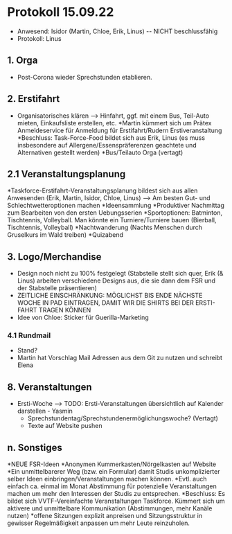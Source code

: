 ---
---

# Protokoll 15.09.22

- Anwesend: Isidor (Martin, Chloe, Erik, Linus) -- NICHT beschlussfähig
- Protokoll: Linus

## 1. Orga

- Post-Corona wieder Sprechstunden etablieren.

## 2. Erstifahrt

- Organisatorisches klären
  --> Hinfahrt, ggf. mit einem Bus, Teil-Auto mieten, Einkaufsliste erstellen, etc.
  *Martin kümmert sich um Prätex Anmeldeservice für Anmeldung für Erstifahrt/Rudern Erstiveranstaltung
  *Beschluss: Task-Force-Food bildet sich aus Erik, Linus (es muss insbesondere auf Allergene/Essenspräferenzen geachtete und Alternativen gestellt werden)
  \*Bus/Teilauto Orga (vertagt)

## 2.1 Veranstaltungsplanung

*Taskforce-Erstifahrt-Veranstaltungsplanung bildest sich aus allen Anwesenden (Erik, Martin, Isidor, Chloe, Linus)
--> Am besten Gut- und Schlechtwetteroptionen machen
*Ideensammlung
*Produktiver Nachmittag zum Bearbeiten von den ersten Uebungsserien
*Sportoptionen: Batminton, Tischtennis, Volleyball. Man könnte ein Turniere/Turniere bauen (Bierball, Tischtennis, Volleyball)
*Nachtwanderung (Nachts Menschen durch Gruselkurs im Wald treiben)
*Quizabend

## 3. Logo/Merchandise

- Design noch nicht zu 100% festgelegt (Stabstelle stellt sich quer, Erik (& Linus) arbeiten verschiedene Designs aus, die sie dann dem FSR und der Stabstelle präsentieren)
- ZEITLICHE EINSCHRÄNKUNG: MÖGLICHST BIS ENDE NÄCHSTE WOCHE IN PAD EINTRAGEN, DAMIT WIR DIE SHIRTS BEI DER ERSTI-FAHRT TRAGEN KÖNNEN
- Idee von Chloe: Sticker für Guerilla-Marketing

### 4.1 Rundmail

- Stand?
- Martin hat Vorschlag Mail Adressen aus dem Git zu nutzen und schreibt Elena

## 8. Veranstaltungen

- Ersti-Woche
  --> TODO: Ersti-Veranstaltungen übersichtlich auf Kalender darstellen - Yasmin
  - Sprechstundentag/Sprechstundenermöglichungswoche? (Vertagt)
  - Texte auf Website pushen

## n. Sonstiges

*NEUE FSR-Ideen
*Anonymen Kummerkasten/Nörgelkasten auf Website
*Ein unmittelbarerer Weg (bzw. ein Formular) damit Studis unkomplizierter selber Ideen einbringen/Veranstaltungen machen können.
*Evtl. auch einfach ca. einmal im Monat Abstimmung für potenzielle Veranstaltungen machen um mehr den Interessen der Studis zu entsprechen.
*Beschluss: Es bildet sich VVTF-Vereinfachte Veranstaltungen Taskforce. Kümmert sich um aktivere und unmittelbare Kommunikation (Abstimmungen, mehr Kanäle nutzen)
*offene Sitzungen explizit anpreisen und Sitzungsstruktur in gewisser Regelmäßigkeit anpassen um mehr Leute reinzuholen.
